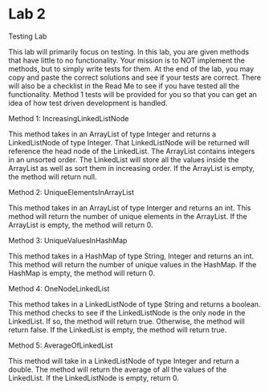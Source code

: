 # Lab 2

Testing Lab 

This lab will primarily focus on testing. In this lab, you are given methods that have little to no functionality. Your mission is to NOT implement the methods, but to simply write tests for them. At the end of the lab, you may copy and paste the correct solutions and see if your tests are correct. There will also be a checklist in the Read Me to see if you have tested all the functionality. Method 1 tests will be provided for you so that you can get an idea of how test driven development is handled. 

 

Method 1: IncreasingLinkedListNode 

This method takes in an ArrayList of type Integer and returns a LinkedListNode of type Integer. That LinkedListNode will be returned will reference the head node of the LinkedList. The ArrayList contains integers in an unsorted order. The LinkedList will store all the values inside the ArrayList as well as sort them in increasing order. If the ArrayList is empty, the method will return null. 

 

Method 2: UniqueElementsInArrayList 

This method takes in an ArrayList of type Interger and returns an int. This method will return the number of unique elements in the ArrayList. If the ArrayList is empty, the method will return 0. 

 

Method 3: UniqueValuesInHashMap 

This method takes in a HashMap of type String, Integer and returns an int. This method will return the number of unique values in the HashMap. If the HashMap is empty, the method will return 0. 

 

Method 4: OneNodeLinkedList 

This method takes in a LinkedListNode of type String and returns a boolean. This method checks to see if the LinkedListNode is the only node in the LinkedList. If so, the method will return true. Otherwise, the method will return false. If the LinkedList is empty, the method will return true. 

 

Method 5: AverageOfLinkedList

This method will take in a LinkedListNode of type Integer and return a double. The method will return the average of all the values of the LinkedList. If the LinkedListNode is empty, return 0.  
